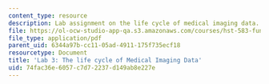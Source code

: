 ```yaml
---
content_type: resource
description: Lab assignment on the life cycle of medical imaging data.
file: https://ol-ocw-studio-app-qa.s3.amazonaws.com/courses/hst-583-functional-magnetic-resonance-imaging-data-acquisition-and-analysis-fall-2008/74fac36e6057c7d72237d149ab8e227e_lab3.pdf
file_type: application/pdf
parent_uid: 6344a97b-cc11-05ad-4911-175f735ecf18
resourcetype: Document
title: 'Lab 3: The life cycle of Medical Imaging Data'
uid: 74fac36e-6057-c7d7-2237-d149ab8e227e
---
```

